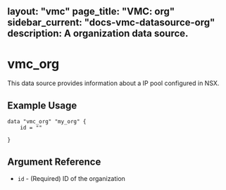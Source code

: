 layout: "vmc"
page_title: "VMC: org"
sidebar_current: "docs-vmc-datasource-org"
description: A organization data source.
---

# vmc_org

This data source provides information about a IP pool configured in NSX.

## Example Usage

```hcl
data "vmc_org" "my_org" {
	id = ""

}
```

## Argument Reference

* `id` - (Required) ID of the organization